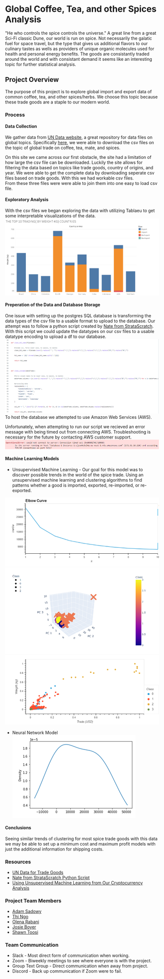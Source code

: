 # Global Coffee, Tea, and other Spices Analysis   
"He who controls the spice controls the universe."
A great line from a great Sci-Fi classic Dune, our world is run on spice. Not necessarily the galatic fuel for space travel, but the type that gives us additional flavors to our culinary tastes as wells as providers of unique organic molecules used for health and personal energy benefits. The goods are consistantly traded around the world and with consistant demand it seems like an interesting topic for further statistical analysis.   

## Project Overview   
The purpose of this project is to explore global import and export data of common coffee, tea, and other spices/herbs. We choose this topic because these trade goods are a staple to our modern world.    

### Process   

#### Data Collection   
We gather data from [UN Data website](http://data.un.org/Default.aspx), a great repository for data files on global topics. Specifically [here]( http://data.un.org/Data.aspx?d=ComTrade&f=_l1Code%3a10), we were able to download the csv files on the topic of global trade on coffee, tea, mate, and spices.   

On this site we came across our first obstacle, the site had a limitation of how large the csv file can be downloaded. Luckily the site allows for filtering the data based on topics like trade goods, country of origins, and year. We were able to get the complete data by downloading seperate csv files based on trade goods. With this we had workable csv files.   
From these three files were were able to join them into one easy to load csv file.   

#### Exploratory Analysis
With the csv files we began exploring the data with utilizing Tablaeu to get some interpretable visualizations of the data.   
![pic](https://github.com/ajsadowy/Global_Coffee_Tea_Spice_Analysis/blob/PossibleFinal/Tablaeu_Images/THE%20TOP%2010%20TRADING%20(BY%20WEIGHT-KG)%20COUNTRIES.png)   
#### Preperation of the Data and Database Storage   
One issue with setting up the postgres SQL database is transforming the data types of the csv file to a usable format to upload to the database. Our attempt was to follow a python script created by [Nate from StrataScratch](https://github.com/Strata-Scratch/csv_to_db_automation). With this script we could update the datatypes on our csv files to a usable datatype encoding to upload a df to our database.
![pic](https://github.com/ajsadowy/Global_Coffee_Tea_Spice_Analysis/blob/PossibleFinal/Images/clean.png)   
To host the database we attempted to use Amazon Web Services (AWS).   

Unfortunately, when attempting to run our script we recieved an error message with being timed out from connecting AWS. Troubleshooting is necessary for the future by contacting AWS customer support.   
![pic](https://github.com/ajsadowy/Global_Coffee_Tea_Spice_Analysis/blob/PossibleFinal/Images/Untitled.png)   
#### Machine Learning Models   
* Unsupervised Machine Learning   -
Our goal for this model was to discover possible trends in the world of the spice trade. Using an unsupervised machine learning and clustering algorithms to find patterns whether a good is imported, exported, re-imported, or re-exported.   

![pic](https://github.com/ajsadowy/Global_Coffee_Tea_Spice_Analysis/blob/PossibleFinal/MachineLearning/Unsupervised/ML_IMAGES/BlackTeaElbow.png)   
![pic](https://github.com/ajsadowy/Global_Coffee_Tea_Spice_Analysis/blob/PossibleFinal/MachineLearning/Unsupervised/ML_IMAGES/TeaBlack3D.png)   
![pic](https://github.com/ajsadowy/Global_Coffee_Tea_Spice_Analysis/blob/PossibleFinal/MachineLearning/Unsupervised/ML_IMAGES/TeaGreen2D.png)   
* Neural Network Model   
![pic](https://github.com/ajsadowy/Global_Coffee_Tea_Spice_Analysis/blob/PossibleFinal/Images/NN.png)

#### Conclusions   
Seeing similar trends of clustering for most spice trade goods with this data we may be able to set up a minimum cost and maximum profit models with just the additional information for shipping costs.

### Resources   
* [UN Data for Trade Goods](http://data.un.org/Default.aspx)   
* [Nate from StrataScratch Python Script](https://github.com/Strata-Scratch/csv_to_db_automation)
* [Using Unsupervised Machine Learning from Our Cryptocurrency Analysis](https://github.com/ajsadowy/Cryptocurrency_Analysis)   
### Project Team Members   
* [Adam Sadowy](https://github.com/ajsadowy)   
* [Thi Ngo](https://github.com/Thingo2906)   
* [Olena Rabani](https://github.com/olenarabani)   
* [Josie Boyer](https://github.com/JosieBoyer)   
* [Shawn Toosi](https://github.com/Shawn2C)
### Team Communication
* Slack - Most direct form of communication when working.   
* Zoom  - Biweekly meetings to see where everyone is with the project.   
* Group Text Group - Direct communication when away from project.   
* Discord - Back up communication if Zoom were to fail.   

